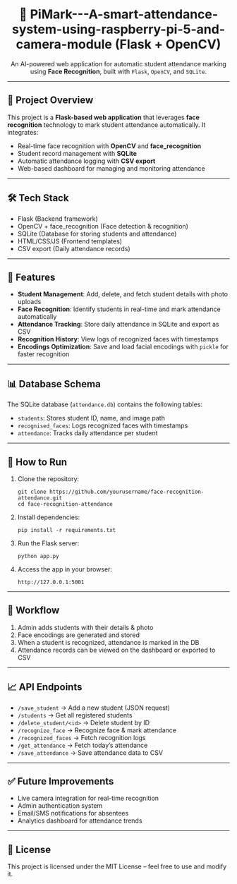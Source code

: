 <h1 align="center">📸 PiMark---A-smart-attendance-system-using-raspberry-pi-5-and-camera-module (Flask + OpenCV)</h1>

<p align="center">
  An AI-powered web application for automatic student attendance marking using <b>Face Recognition</b>, built with <code>Flask</code>, <code>OpenCV</code>, and <code>SQLite</code>.
</p>

---

<h2>📌 Project Overview</h2>
<p>
This project is a <b>Flask-based web application</b> that leverages <b>face recognition</b> technology to mark student attendance automatically.  
It integrates:
</p>
<ul>
  <li>Real-time face recognition with <b>OpenCV</b> and <b>face_recognition</b></li>
  <li>Student record management with <b>SQLite</b></li>
  <li>Automatic attendance logging with <b>CSV export</b></li>
  <li>Web-based dashboard for managing and monitoring attendance</li>
</ul>

---

<h2>🛠️ Tech Stack</h2>
<ul>
  <li>Flask (Backend framework)</li>
  <li>OpenCV + face_recognition (Face detection & recognition)</li>
  <li>SQLite (Database for storing students and attendance)</li>
  <li>HTML/CSS/JS (Frontend templates)</li>
  <li>CSV export (Daily attendance records)</li>
</ul>

---

<h2>📂 Features</h2>
<ul>
  <li><b>Student Management</b>: Add, delete, and fetch student details with photo uploads</li>
  <li><b>Face Recognition</b>: Identify students in real-time and mark attendance automatically</li>
  <li><b>Attendance Tracking</b>: Store daily attendance in SQLite and export as CSV</li>
  <li><b>Recognition History</b>: View logs of recognized faces with timestamps</li>
  <li><b>Encodings Optimization</b>: Save and load facial encodings with <code>pickle</code> for faster recognition</li>
</ul>

---

<h2>📊 Database Schema</h2>
<p>The SQLite database (<code>attendance.db</code>) contains the following tables:</p>
<ul>
  <li><code>students</code>: Stores student ID, name, and image path</li>
  <li><code>recognised_faces</code>: Logs recognized faces with timestamps</li>
  <li><code>attendance</code>: Tracks daily attendance per student</li>
</ul>

---

<h2>🚀 How to Run</h2>
<ol>
  <li>Clone the repository:</li>
  <pre><code>git clone https://github.com/yourusername/face-recognition-attendance.git
cd face-recognition-attendance</code></pre>

  <li>Install dependencies:</li>
  <pre><code>pip install -r requirements.txt</code></pre>

  <li>Run the Flask server:</li>
  <pre><code>python app.py</code></pre>

  <li>Access the app in your browser:</li>
  <pre><code>http://127.0.0.1:5001</code></pre>
</ol>

---

<h2>📸 Workflow</h2>
<ol>
  <li>Admin adds students with their details & photo</li>
  <li>Face encodings are generated and stored</li>
  <li>When a student is recognized, attendance is marked in the DB</li>
  <li>Attendance records can be viewed on the dashboard or exported to CSV</li>
</ol>

---

<h2>📈 API Endpoints</h2>
<ul>
  <li><code>/save_student</code> → Add a new student (JSON request)</li>
  <li><code>/students</code> → Get all registered students</li>
  <li><code>/delete_student/&lt;id&gt;</code> → Delete student by ID</li>
  <li><code>/recognize_face</code> → Recognize face & mark attendance</li>
  <li><code>/recognized_faces</code> → Fetch recognition logs</li>
  <li><code>/get_attendance</code> → Fetch today’s attendance</li>
  <li><code>/save_attendance</code> → Save attendance data to CSV</li>
</ul>

---

<h2>✅ Future Improvements</h2>
<ul>
  <li>Live camera integration for real-time recognition</li>
  <li>Admin authentication system</li>
  <li>Email/SMS notifications for absentees</li>
  <li>Analytics dashboard for attendance trends</li>
</ul>

---

<h2>📜 License</h2>
<p>
This project is licensed under the MIT License – feel free to use and modify it.
</p>
